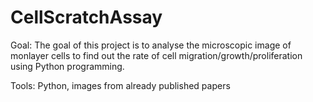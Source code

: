 # CellScratchAssay
Goal: The goal of this project is to analyse the microscopic image of monlayer cells to find out the rate of cell migration/growth/proliferation using Python programming.

Tools: Python, images from already published papers
